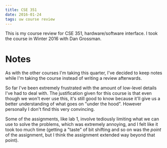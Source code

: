 ```yaml
---
title: CSE 351
date: 2016-01-24
tags: uw course review
---
```


This is my course review for CSE 351, hardware/software interface.
I took the course in Winter 2016 with Dan Grossman.

# Notes

As with the other courses I'm taking this quarter, I've decided to keep notes while I'm taking the course instead of writing a review afterwards.

So far I've been extremely frustrated with the amount of low-level details I've had to deal with. The justification given for this course is that even though we won't ever use this, it's still good to know because it'll give us a better understanding of what goes on "under the hood". However personally I don't find this very convincing.

Some of the assignments, like lab 1, involve tediously limiting what we can use to solve the problems, which was extremely annoying, and I felt like it took too much time (getting a "taste" of bit shifting and so on was the *point* of the assignment, but I think the assignment extended way beyond that point).
